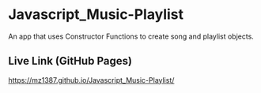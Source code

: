 # Javascript_Music-Playlist

An app that uses Constructor Functions to create song and playlist objects.

## Live Link (GitHub Pages)
https://mz1387.github.io/Javascript_Music-Playlist/
